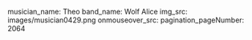 musician_name: Theo
band_name: Wolf Alice
img_src: images/musician0429.png
onmouseover_src: 
pagination_pageNumber: 2064